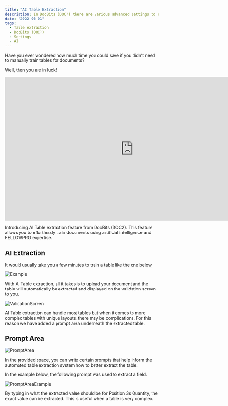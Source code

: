 ```yaml
---
title: "AI Table Extraction"
description: In DocBits (DOC²) there are various advanced settings to extract a table. On this page you will find a few examples of different table characteristics.
date: "2022-03-01"
tags:
  - Table extraction
  - DocBits (DOC²)
  - Settings
  - AI
---
```


Have you ever wondered how much time you could save if you didn’t need to manually train tables for documents?

Well, then you are in luck!

<div class="video-container">
<iframe width="840" height="472.5" src="https://www.youtube-nocookie.com/embed/watch?v=GX0Sjvq9ruA" frameborder="0" allow="accelerometer; autoplay; clipboard-write; encrypted-media; gyroscope; picture-in-picture" allowfullscreen></iframe>
</div>

Introducing AI Table extraction feature from DocBits (DOC2). This feature allows you to effortlessly train documents using artificial intelligence and FELLOWPRO expertise.

## AI Extraction

It would usually take you a few minutes to train a table like the one below,

![Example](/_images/docbits/Table-Extraction/10-AI/image_1_example.png)

With AI Table extraction, all it takes is to upload your document and the table will automatically be extracted and displayed on the validation screen to you.

![ValidationScreen](/_images/docbits/Table-Extraction/10-AI/image_2_validation_screen.png)

AI Table extraction can handle most tables but when it comes to more complex tables with unique layouts, there may be complications. For this reason we have added a prompt area underneath the extracted table.

## Prompt Area

![PromptArea](/_images/docbits/Table-Extraction/10-AI/image_3_prompt_area.png)

In the provided space, you can write certain prompts that help inform the automated table extraction system how to better extract the table.

In the example below, the following prompt was used to extract a field.

![PromptAreaExample](/_images/docbits/Table-Extraction/10-AI/image_4_prompt_area_example.png)

By typing in what the extracted value should be for Position 3s Quantity, the exact value can be extracted. This is useful when a table is very complex.